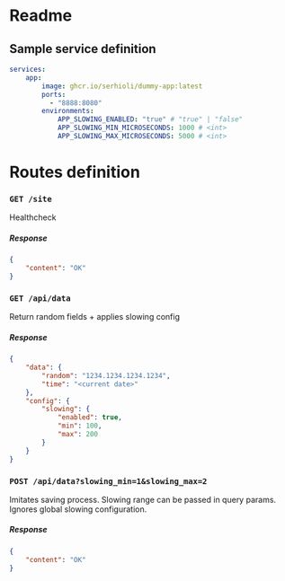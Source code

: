 # Readme
## Sample service definition
```yaml
services:
    app:
        image: ghcr.io/serhioli/dummy-app:latest
        ports:
          - "8888:8080"
        environments:
            APP_SLOWING_ENABLED: "true" # "true" | "false"
            APP_SLOWING_MIN_MICROSECONDS: 1000 # <int>
            APP_SLOWING_MAX_MICROSECONDS: 5000 # <int>
```
# Routes definition
### `GET /site`
Healthcheck
##### Response
```json
{
    "content": "OK"
}
```

### `GET /api/data`
Return random fields + applies slowing config
##### Response
```json
{
    "data": {
        "random": "1234.1234.1234.1234",
        "time": "<current date>"
    },
    "config": {
        "slowing": {
            "enabled": true,
            "min": 100,
            "max": 200
        }
    }
}
```

### `POST /api/data?slowing_min=1&slowing_max=2`
Imitates saving process.
Slowing range can be passed in query params.
Ignores global slowing configuration.
##### Response
```json
{
    "content": "OK"
}
```
